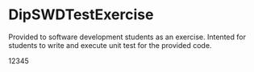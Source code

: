 # DipSWDTestExercise

Provided to software development students as an exercise.
Intented for students to write and execute unit test for the provided code.

12345